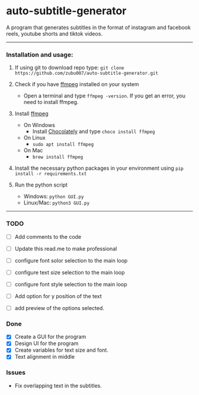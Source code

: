 #     auto-subtitle-generator
A program that generates subtitles in the format of instagram and facebook reels, youtube shorts and tiktok videos.
*** 
### Installation and usage:
1. If using git to download repo type: `git clone https://github.com/zubu007/auto-subtitle-generator.git` 
2. Check if you have [ffmpeg](https://ffmpeg.org) installed on your system
   * Open a terminal and type `ffmpeg -version`. If you get an error, you need to install ffmpeg.

3. Install [ffmpeg](https://ffmpeg.org)
   * On Windows
     * Install [Chocolately](https://chocolatey.org/install) and type `choco install ffmpeg` 
   * On Linux
     * `sudo apt install ffmpeg`
   * On Mac
     * `brew install ffmpeg`
       
4. Install the necessary python packages in your environment using `pip install -r requirements.txt`

5. Run the python script
   * Windows:  `python GUI.py`
   * Linux/Mac:  `python3 GUI.py`


*** 

### TODO
- [ ] Add comments to the code
- [ ] Update this read.me to make professional

- [ ] configure font solor selection to the main loop
- [ ] configure text size selection to the main loop
- [ ] configure font style selection to the main loop
- [ ] Add option for y position of the text
- [ ] add preview of the options selected.

### Done
- [x] Create a GUI for the program
- [x] Design UI for the program
- [x] Create variables for text size and font.
- [x] Text alignment in middle

### Issues
* Fix overlapping text in the subtitles.
